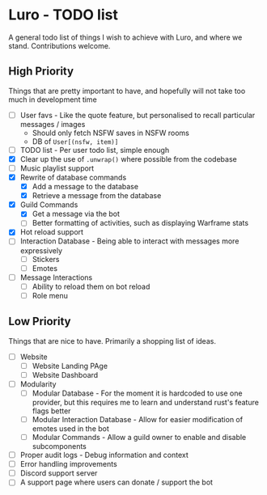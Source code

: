 # Luro - TODO list

A general todo list of things I wish to achieve with Luro, and where we stand. Contributions welcome.

## High Priority

Things that are pretty important to have, and hopefully will not take too much in development time

- [ ] User favs - Like the quote feature, but personalised to recall particular messages / images
    - Should only fetch NSFW saves in NSFW rooms
    - DB of `User[(nsfw, item)]`
- [ ] TODO list - Per user todo list, simple enough
- [x] Clear up the use of `.unwrap()` where possible from the codebase
- [ ] Music playlist support
- [x] Rewrite of database commands
    - [x] Add a message to the database
    - [x] Retrieve a message from the database
- [x] Guild Commands
    - [x] Get a message via the bot
    - [ ] Better formatting of activities, such as displaying Warframe stats
- [x] Hot reload support
- [ ] Interaction Database - Being able to interact with messages more expressively
    - [ ] Stickers
    - [ ] Emotes
- [ ] Message Interactions
    - [ ] Ability to reload them on bot reload
    - [ ] Role menu

## Low Priority

Things that are nice to have. Primarily a shopping list of ideas.

- [ ] Website
    - [ ] Website Landing PAge
    - [ ] Website Dashboard
- [ ] Modularity
    - [ ] Modular Database - For the moment it is hardcoded to use one provider, but this requires me to learn and understand rust's feature flags better
    - [ ] Modular Interaction Database - Allow for easier modification of emotes used in the bot
    - [ ] Modular Commands - Allow a guild owner to enable and disable subcomponents 
- [ ] Proper audit logs - Debug information and context
- [ ] Error handling improvements
- [ ] Discord support server
- [ ] A support page where users can donate / support the bot